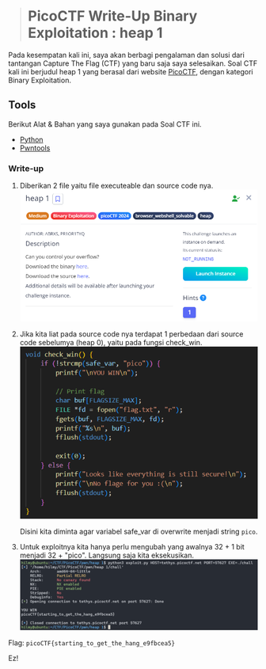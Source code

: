 ># PicoCTF Write-Up Binary Exploitation : heap 1
Pada kesempatan kali ini, saya akan berbagi pengalaman dan solusi dari tantangan Capture The Flag (CTF) yang baru saja saya selesaikan. Soal CTF kali ini berjudul heap 1 yang berasal dari website [PicoCTF](https://picoctf.org), dengan kategori Binary Exploitation. 

## Tools

Berikut Alat & Bahan yang saya gunakan pada Soal CTF ini.

* [Python](https://www.python.org/)
* [Pwntools](https://docs.pwntools.com/en/stable/)

### Write-up
1.  Diberikan 2 file yaitu file executeable dan source code nya.
   ![Soal](https://raw.githubusercontent.com/mxzyy/ctfwriteup/refs/heads/main/picoCTF/heap%201/img/Screenshot%202024-10-28%20144857.png)
2. Jika kita liat pada source code nya terdapat 1 perbedaan dari source code sebelumya (heap 0), yaitu pada fungsi check_win.
   ![](https://raw.githubusercontent.com/mxzyy/ctfwriteup/refs/heads/main/picoCTF/heap%201/img/Screenshot%202024-10-28%20144716.png)

   Disini kita diminta agar variabel safe_var di overwrite menjadi string `pico`.
3. Untuk exploitnya kita hanya perlu mengubah yang awalnya 32 + 1 bit menjadi 32 + "pico". Langsung saja kita eksekusikan.
   ![](https://raw.githubusercontent.com/mxzyy/ctfwriteup/refs/heads/main/picoCTF/heap%201/img/Screenshot%202024-10-28%20145052.png)

Flag: ```picoCTF{starting_to_get_the_hang_e9fbcea5}```

Ez!
